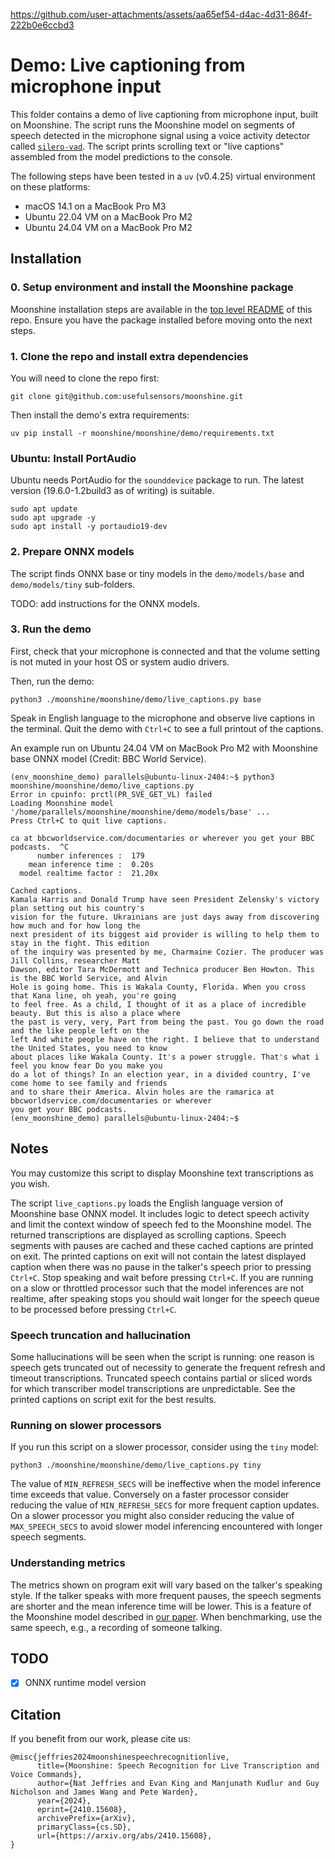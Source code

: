 
https://github.com/user-attachments/assets/aa65ef54-d4ac-4d31-864f-222b0e6ccbd3

# Demo: Live captioning from microphone input

This folder contains a demo of live captioning from microphone input, built on Moonshine. The script runs the Moonshine model on segments of speech detected in the microphone signal using a voice activity detector called [`silero-vad`](https://github.com/snakers4/silero-vad). The script prints scrolling text or "live captions" assembled from the model predictions to the console.

The following steps have been tested in a `uv` (v0.4.25) virtual environment on these platforms:

- macOS 14.1 on a MacBook Pro M3
- Ubuntu 22.04 VM on a MacBook Pro M2
- Ubuntu 24.04 VM on a MacBook Pro M2

## Installation

### 0. Setup environment and install the Moonshine package

Moonshine installation steps are available in the [top level README](/README.md) of this repo. Ensure you have the package installed before moving onto the next steps.

### 1. Clone the repo and install extra dependencies

You will need to clone the repo first:

```shell
git clone git@github.com:usefulsensors/moonshine.git
```

Then install the demo's extra requirements:

```shell
uv pip install -r moonshine/moonshine/demo/requirements.txt
```

### Ubuntu: Install PortAudio

Ubuntu needs PortAudio for the `sounddevice` package to run. The latest version (19.6.0-1.2build3 as of writing) is suitable.
```shell
sudo apt update
sudo apt upgrade -y
sudo apt install -y portaudio19-dev
```

### 2. Prepare ONNX models

The script finds ONNX base or tiny models in the `demo/models/base` and `demo/models/tiny` sub-folders.

TODO: add instructions for the ONNX models.

### 3. Run the demo

First, check that your microphone is connected and that the volume setting is not muted in your host OS or system audio drivers.

Then, run the demo:

```shell
python3 ./moonshine/moonshine/demo/live_captions.py base
```

Speak in English language to the microphone and observe live captions in the terminal. Quit the demo with `Ctrl+C` to see a full printout of the captions.

An example run on Ubuntu 24.04 VM on MacBook Pro M2 with Moonshine base ONNX
model (Credit: BBC World Service).

```console
(env_moonshine_demo) parallels@ubuntu-linux-2404:~$ python3 moonshine/moonshine/demo/live_captions.py
Error in cpuinfo: prctl(PR_SVE_GET_VL) failed
Loading Moonshine model '/home/parallels/moonshine/moonshine/demo/models/base' ...
Press Ctrl+C to quit live captions.

ca at bbcworldservice.com/documentaries or wherever you get your BBC podcasts.  ^C
      number inferences :  179
    mean inference time :  0.20s
  model realtime factor :  21.20x

Cached captions.
Kamala Harris and Donald Trump have seen President Zelensky's victory plan setting out his country's
vision for the future. Ukrainians are just days away from discovering how much and for how long the
next president of its biggest aid provider is willing to help them to stay in the fight. This edition
of the inquiry was presented by me, Charmaine Cozier. The producer was Jill Collins, researcher Matt
Dawson, editor Tara McDermott and Technica producer Ben Howton. This is the BBC World Service, and Alvin
Hole is going home. This is Wakala County, Florida. When you cross that Kana line, oh yeah, you're going
to feel free. As a child, I thought of it as a place of incredible beauty. But this is also a place where
the past is very, very, Part from being the past. You go down the road and the like people left on the
left And white people have on the right. I believe that to understand the United States, you need to know
about places like Wakala County. It's a power struggle. That's what i feel you know fear Do you make you
do a lot of things? In an election year, in a divided country, I've come home to see family and friends
and to share their America. Alvin holes are the ramarica at bbcworldservice.com/documentaries or wherever
you get your BBC podcasts.
(env_moonshine_demo) parallels@ubuntu-linux-2404:~$
```

## Notes

You may customize this script to display Moonshine text transcriptions as you wish.

The script `live_captions.py` loads the English language version of Moonshine base ONNX model. It includes logic to detect speech activity and limit the context window of speech fed to the Moonshine model. The returned transcriptions are displayed as scrolling captions. Speech segments with pauses are cached and these cached captions are printed on exit. The printed captions on exit will not contain the latest displayed caption when there was no pause in the talker's speech prior to pressing `Ctrl+C`. Stop speaking and wait before pressing `Ctrl+C`. If you are running on a slow or throttled processor such that the model inferences are not realtime, after speaking stops you should wait longer for the speech queue to be processed before pressing `Ctrl+C`.

### Speech truncation and hallucination

Some hallucinations will be seen when the script is running: one reason is speech gets truncated out of necessity to generate the frequent refresh and timeout transcriptions. Truncated speech contains partial or sliced words for which transcriber model transcriptions are unpredictable. See the printed captions on script exit for the best results.

### Running on slower processors

If you run this script on a slower processor, consider using the `tiny` model:

```shell
python3 ./moonshine/moonshine/demo/live_captions.py tiny
```
The value of `MIN_REFRESH_SECS` will be ineffective when the model inference time exceeds that value.  Conversely on a faster processor consider reducing the value of `MIN_REFRESH_SECS` for more frequent caption updates.  On a slower processor you might also consider reducing the value of `MAX_SPEECH_SECS` to avoid slower model inferencing encountered with longer speech segments.

### Understanding metrics

The metrics shown on program exit will vary based on the talker's speaking style. If the talker speaks with more frequent pauses, the speech segments are shorter and the mean inference time will be lower. This is a feature of the Moonshine model described in [our paper](https://arxiv.org/abs/2410.15608). When benchmarking, use the same speech, e.g., a recording of someone talking.

## TODO

* [x] ONNX runtime model version

## Citation

If you benefit from our work, please cite us:
```
@misc{jeffries2024moonshinespeechrecognitionlive,
      title={Moonshine: Speech Recognition for Live Transcription and Voice Commands},
      author={Nat Jeffries and Evan King and Manjunath Kudlur and Guy Nicholson and James Wang and Pete Warden},
      year={2024},
      eprint={2410.15608},
      archivePrefix={arXiv},
      primaryClass={cs.SD},
      url={https://arxiv.org/abs/2410.15608},
}
```
